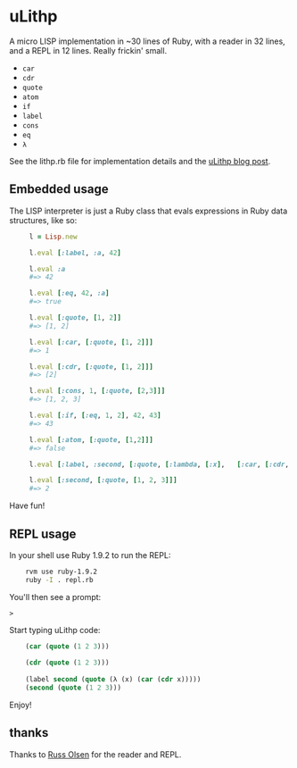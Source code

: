 # uLithp

A micro LISP implementation in ~30 lines of Ruby, with a reader in 32 lines, and a REPL in 12 lines.  Really frickin' small.

* `car`
* `cdr`
* `quote`
* `atom`
* `if`
* `label`
* `cons`
* `eq`
* `λ`

See the lithp.rb file for implementation details and the [uLithp blog post](http://blog.fogus.me/2012/01/25/lisp-in-40-lines-of-ruby/).

## Embedded usage

The LISP interpreter is just a Ruby class that evals expressions in Ruby data structures, like so:

```ruby
	 l = Lisp.new

	 l.eval [:label, :a, 42]

	 l.eval :a
	 #=> 42

	 l.eval [:eq, 42, :a]
	 #=> true

	 l.eval [:quote, [1, 2]]
	 #=> [1, 2]

	 l.eval [:car, [:quote, [1, 2]]]
	 #=> 1

	 l.eval [:cdr, [:quote, [1, 2]]]
	 #=> [2]

	 l.eval [:cons, 1, [:quote, [2,3]]]
	 #=> [1, 2, 3]

	 l.eval [:if, [:eq, 1, 2], 42, 43]
	 #=> 43

	 l.eval [:atom, [:quote, [1,2]]]
	 #=> false

	 l.eval [:label, :second, [:quote, [:lambda, [:x], 	 [:car, [:cdr, :x]]]]]

	 l.eval [:second, [:quote, [1, 2, 3]]]
	 #=> 2
```

Have fun!

## REPL usage

In your shell use Ruby 1.9.2 to run the REPL:

```sh
    rvm use ruby-1.9.2
	ruby -I . repl.rb
```

You'll then see a prompt:

    >
	
Start typing uLithp code:

```lisp
    (car (quote (1 2 3)))
	
	(cdr (quote (1 2 3)))
	
	(label second (quote (λ (x) (car (cdr x))))) 
	(second (quote (1 2 3)))
```

Enjoy!

## thanks

Thanks to [Russ Olsen](http://eloquentruby.com) for the reader and REPL.
